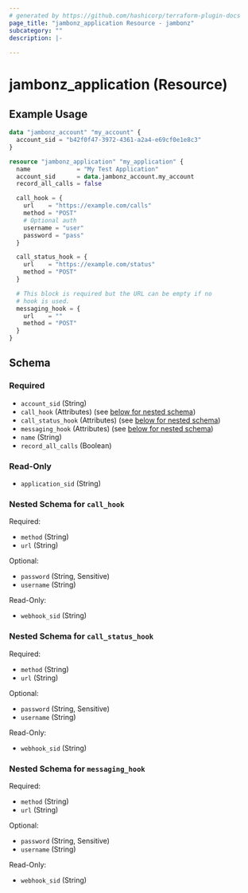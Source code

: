 ```yaml
---
# generated by https://github.com/hashicorp/terraform-plugin-docs
page_title: "jambonz_application Resource - jambonz"
subcategory: ""
description: |-
  
---
```


# jambonz_application (Resource)



## Example Usage

```terraform
data "jambonz_account" "my_account" {
  account_sid = "b42f0f47-3972-4361-a2a4-e69cf0e1e8c3"
}

resource "jambonz_application" "my_application" {
  name             = "My Test Application"
  account_sid      = data.jambonz_account.my_account
  record_all_calls = false

  call_hook = {
    url    = "https://example.com/calls"
    method = "POST"
    # Optional auth
    username = "user"
    password = "pass"
  }

  call_status_hook = {
    url    = "https://example.com/status"
    method = "POST"
  }

  # This block is required but the URL can be empty if no
  # hook is used.
  messaging_hook = {
    url    = ""
    method = "POST"
  }
}
```

<!-- schema generated by tfplugindocs -->
## Schema

### Required

- `account_sid` (String)
- `call_hook` (Attributes) (see [below for nested schema](#nestedatt--call_hook))
- `call_status_hook` (Attributes) (see [below for nested schema](#nestedatt--call_status_hook))
- `messaging_hook` (Attributes) (see [below for nested schema](#nestedatt--messaging_hook))
- `name` (String)
- `record_all_calls` (Boolean)

### Read-Only

- `application_sid` (String)

<a id="nestedatt--call_hook"></a>
### Nested Schema for `call_hook`

Required:

- `method` (String)
- `url` (String)

Optional:

- `password` (String, Sensitive)
- `username` (String)

Read-Only:

- `webhook_sid` (String)


<a id="nestedatt--call_status_hook"></a>
### Nested Schema for `call_status_hook`

Required:

- `method` (String)
- `url` (String)

Optional:

- `password` (String, Sensitive)
- `username` (String)

Read-Only:

- `webhook_sid` (String)


<a id="nestedatt--messaging_hook"></a>
### Nested Schema for `messaging_hook`

Required:

- `method` (String)
- `url` (String)

Optional:

- `password` (String, Sensitive)
- `username` (String)

Read-Only:

- `webhook_sid` (String)
